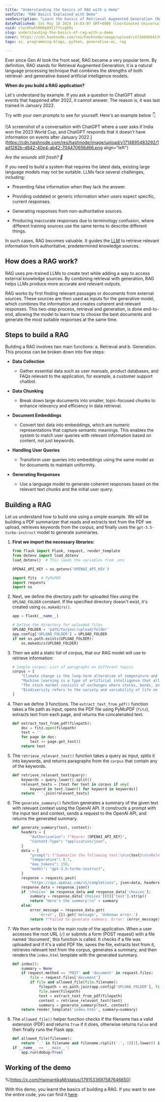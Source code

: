 ```yaml
---
title: "Understanding the basics of RAG with a demo"
seoTitle: "RAG Basics Explained with Demo"
seoDescription: "Learn the basics of Retrieval Augmented Generation (RAG) with a practical demo and step-by-step guide"
datePublished: Sat May 18 2024 14:03:07 GMT+0000 (Coordinated Universal Time)
cuid: clwc6hwhh000p09l1ffsvg69s
slug: understanding-the-basics-of-rag-with-a-demo
cover: https://cdn.hashnode.com/res/hashnode/image/upload/v1716040941704/d3c9ac93-5a6a-4861-8abb-45b80dfd781d.png
tags: ai, programming-blogs, python, generative-ai, rag

---
```


Ever since Gen AI took the front seat, RAG became a very popular term. By definition, RAG stands for Retrieval Augmented Generation; it is a natural language processing technique that combines the strengths of both retrieval- and generative-based artificial intelligence models.

**When do you build a RAG application?**

Let's understand by example. If you ask a question to ChatGPT about events that happened after 2022, it cannot answer. The reason is, it was last trained in January 2022.

Try with your own prompts to see for yourself. Here's an example below 👇

![A screenshot of a conversation with ChatGPT where a user asks if India won the 2023 World Cup, and ChatGPT responds that it doesn't have information on events after January 2022.](https://cdn.hashnode.com/res/hashnode/image/upload/v1714895483292/1ad1282b-d842-40e4-ab42-704470656d66.png align="left")

*Are the wounds still fresh? 🫣*

If you need to build a system that requires the latest data, existing large language models may not be suitable. LLMs face several challenges, including:

* Presenting false information when they lack the answer.
    
* Providing outdated or generic information when users expect specific, current responses.
    
* Generating responses from non-authoritative sources.
    
* Producing inaccurate responses due to terminology confusion, where different training sources use the same terms to describe different things.
    

In such cases, RAG becomes valuable. It guides the [LLM](https://www.cloudflare.com/en-gb/learning/ai/what-is-large-language-model/) to retrieve relevant information from authoritative, predetermined knowledge sources.

## How does a RAG work?

RAG uses pre-trained LLMs to create text while adding a way to access external knowledge sources. By combining retrieval with generation, RAG helps LLMs produce more accurate and relevant outputs.

RAG works by first finding relevant passages or documents from external sources. These sources are then used as inputs for the generative model, which combines the information and creates coherent and relevant responses. This two-step process, retrieval and generation, is done end-to-end, allowing the model to learn how to choose the best documents and generate the most suitable responses at the same time.

## Steps to build a RAG

Building a RAG involves two main functions: a. Retrieval and b. Generation. This process can be broken down into five steps:

* **Data Collection**
    
    * Gather essential data such as user manuals, product databases, and FAQs relevant to the application, for example, a customer support chatbot.
        
* **Data Chunking**
    
    * Break down large documents into smaller, topic-focused chunks to enhance relevancy and efficiency in data retrieval.
        
* **Document Embeddings**
    
    * Convert text data into embeddings, which are numeric representations that capture semantic meanings. This enables the system to match user queries with relevant information based on content, not just keywords.
        
* **Handling User Queries**
    
    * Transform user queries into embeddings using the same model as for documents to maintain uniformity.
        
* **Generating Responses**
    
    * Use a language model to generate coherent responses based on the relevant text chunks and the initial user query.
        

## Building a RAG

Let us understand how to build one using a simple example. We will be building a PDF summarizer that reads and extracts text from the PDF we upload, retrieves keywords from the corpus, and finally uses the `gpt-3.5-turbo-instruct` model to generate summaries.

1. **First we import the necessary libraries:**
    
    ```python
    from flask import Flask, request, render_template
    from dotenv import load_dotenv
    load_dotenv()  # This loads the variables from .env
    
    OPENAI_API_KEY = os.getenv('OPENAI_API_KEY')
    
    import fitz  # PyMuPDF
    import requests
    import os
    ```
    
2. Next, we define the directory path for uploaded files using the `UPLOAD_FOLDER` constant. If the specified directory doesn't exist, it's created using `os.makedirs()`.
    
    ```python
    app = Flask(__name__)
    
    # Define the directory for uploaded files
    UPLOAD_FOLDER = 'path/to/your/upload/folder'
    app.config['UPLOAD_FOLDER'] = UPLOAD_FOLDER
    if not os.path.exists(UPLOAD_FOLDER):
        os.makedirs(UPLOAD_FOLDER)
    ```
    
3. Then we add a static list of corpus, that our RAG model will use to retrieve information:
    
    ```python
    # Sample corpus: List of paragraphs on different topics
    corpus = [
        "Climate change is the long-term alteration of temperature and typical weather patterns in a place.",
        "Machine learning is a type of artificial intelligence that allows software applications to become more accurate at predicting outcomes without being explicitly programmed.",
        "The stock market consists of exchanges where stocks, bonds, and other securities are bought and sold.",
        "Biodiversity refers to the variety and variability of life on Earth, crucial for ecosystems to function and humans to survive."
    ]
    ```
    
4. Then we define 3 functions. The `extract_text_from_pdf()` function takes a file path as input, opens the PDF file using PyMuPDF (`fitz`), extracts text from each page, and returns the concatenated text.
    
    ```python
    def extract_text_from_pdf(filepath):
        doc = fitz.open(filepath)
        text = ''
        for page in doc:
            text += page.get_text()
        return text
    ```
    
5. The `retrieve_relevant_text()` function takes a query as input, splits it into keywords, and returns paragraphs from the `corpus` that contain any of the keywords.
    
    ```python
    def retrieve_relevant_text(query):
        keywords = query.lower().split()
        relevant_texts = [text for text in corpus if any(
            keyword in text.lower() for keyword in keywords)]
        return ' '.join(relevant_texts)
    ```
    
6. The `generate_summary()` function generates a summary of the given text with relevant context using the OpenAI API. It constructs a prompt with the input text and context, sends a request to the OpenAI API, and returns the generated summary.
    
    ```python
    def generate_summary(text, context):
        headers = {
            "Authorization": f"Bearer {OPENAI_API_KEY}",
            "Content-Type": "application/json",
        }
        data = {
            "prompt": f"Summarize the following text:\n\n{text}\n\nRelevant information:\n{context}",
            "temperature": 0.7,
            "max_tokens": 150,
            "model": "gpt-3.5-turbo-instruct",
        }
        response = requests.post(
            "https://api.openai.com/v1/completions", json=data, headers=headers)
        response_data = response.json()
        if 'choices' in response_data and response_data['choices']:
            summary = response_data['choices'][0]['text'].strip()
            return "Here's the summary:\n" + summary
        else:
            error_message = response_data.get(
                'error', {}).get('message', 'Unknown error.')
            return f"Failed to generate summary. Error: {error_message}"
    ```
    
7. We then write code to the main route of the application. When a user accesses the root URL (`/`) or submits a form (POST request) with a file named 'document', this function is called. It checks if a file was uploaded and if it's a valid PDF file, saves the file, extracts text from it, retrieves relevant text from the corpus, generates a summary, and then renders the `index.html` template with the generated summary.
    
    ```python
    def index():
        summary = None
        if request.method == 'POST' and 'document' in request.files:
            file = request.files['document']
            if file and allowed_file(file.filename):
                filepath = os.path.join(app.config['UPLOAD_FOLDER'], file.filename)
                file.save(filepath)
                text = extract_text_from_pdf(filepath)
                context = retrieve_relevant_text(text)
                summary = generate_summary(text, context)
        return render_template('index.html', summary=summary)
    ```
    
8. The `allowed_file()` helper function checks if the filename has a valid extension (PDF) and returns `True` if it does, otherwise returns `False` and then finally runs the Flask app.
    
    ```python
    def allowed_file(filename):
        return '.' in filename and filename.rsplit('.', 1)[1].lower() in ['pdf']
    if __name__ == '__main__':
        app.run(debug=True)
    ```
    

## Working of the demo

%[https://x.com/HaimantikaM/status/1791533697587646650] 

With this demo, you learnt the basics of building a RAG. If you want to see the entire code, you can find it [here](https://github.com/Haimantika/RAG_TIL_conference_demo).